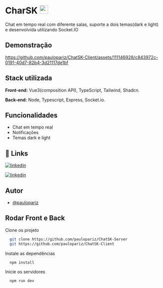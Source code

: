 
# CharSK <img src="https://github.com/paulopariz/ChatSK-Client/assets/111146928/a2842403-b866-43e9-ae48-030c24370b3d" width="27" /> 

Chat em tempo real com diferente salas, suporte a dois temas(dark e light) e desenvolvida utilizando Socket.IO

## Demonstração

https://github.com/paulopariz/ChatSK-Client/assets/111146928/c843972c-0191-40d7-82b4-3d21117de1bf



## Stack utilizada

**Front-end:** Vue3(composition API), TypeScript, Tailwind, Shadcn.

**Back-end:** Node, Typescript, Express, Socket.io.


## Funcionalidades

- Chat em tempo real
- Notificações
- Temas dark e light


## 🔗 Links

[![linkedin](https://img.shields.io/badge/Backend-0C101E?style=for-the-badge&logo=github&logoColor=white)](https://github.com/paulopariz/ChatSK-Server)

[![linkedin](https://img.shields.io/badge/linkedin-0C101E?style=for-the-badge&logo=linkedin&logoColor=white)](https://www.linkedin.com/feed/update/urn:li:activity:7190081175925735424/)



## Autor

- [@paulopariz](https://www.linkedin.com/in/paulopariz/)


## Rodar Front e Back

Clone os projeto

```bash
  git clone https://github.com/paulopariz/ChatSK-Server
  git https://github.com/paulopariz/ChatSK-Client
```


Instale as dependências

```bash
  npm install
```

Inicie os servidores

```bash
  npm run dev
```

